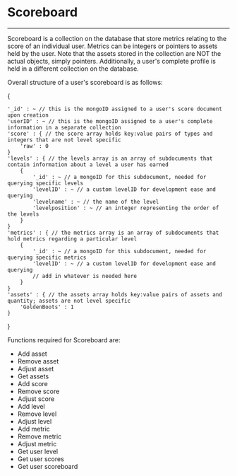 # Scoreboard
----------

Scoreboard is a collection on the database that store metrics relating to the score of an individual user. Metrics can be integers or pointers to assets held by the user. Note that the assets stored in the collection are NOT the actual objects, simply pointers. Additionally, a user's complete profile is held in a different collection on the database.

Overall structure of a user's scoreboard is as follows:

{

    '_id' : ~ // this is the mongoID assigned to a user's score document upon creation
    'userID' : ~ // this is the mongoID assigned to a user's complete information in a separate collection
    'score' : { // the score array holds key:value pairs of types and integers that are not level specific
        'raw' : 0
    }
    'levels' : { // the levels array is an array of subdocuments that contain information about a level a user has earned
        {
            '_id' : ~ // a mongoID for this subdocument, needed for querying specific levels
            'levelID' : ~ // a custom levelID for development ease and querying
            'levelname' : ~ // the name of the level
            'levelposition' : ~ // an integer representing the order of the levels
        }
    }
    'metrics' : { // the metrics array is an array of subdocuments that hold metrics regarding a particular level
        {
            '_id' : ~ // a mongoID for this subdocument, needed for querying specific metrics
            'levelID' : ~ // a custom levelID for development ease and querying
            // add in whatever is needed here
        }
    }
    'assets' : { // the assets array holds key:value pairs of assets and quantity; assets are not level specific
        'GoldenBoots' : 1
    }
    
}

Functions required for Scoreboard are:

* Add asset
* Remove asset
* Adjust asset
* Get assets
* Add score
* Remove score
* Adjust score
* Add level
* Remove level
* Adjust level
* Add metric
* Remove metric
* Adjust metric
* Get user level
* Get user scores
* Get user scoreboard

